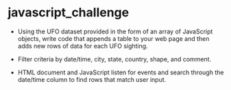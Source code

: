 # javascript_challenge

- Using the UFO dataset provided in the form of an array of JavaScript objects, write code that appends a table to your web page and then adds new rows of data for each UFO sighting.

- Filter criteria by date/time, city, state, country, shape, and comment.



- HTML document and JavaScript listen for events and search through the date/time column to find rows that match user input.
